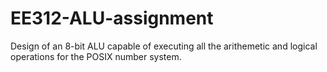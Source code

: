 # EE312-ALU-assignment
Design of an 8-bit ALU capable of executing all the arithemetic and logical operations for the POSIX number system. 
